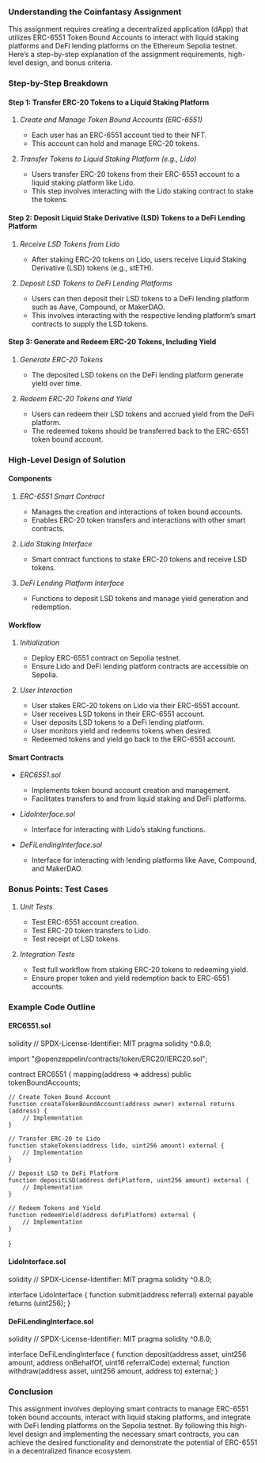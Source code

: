 ### Understanding the Coinfantasy Assignment

This assignment requires creating a decentralized application (dApp) that utilizes ERC-6551 Token Bound Accounts to interact with liquid staking platforms and DeFi lending platforms on the Ethereum Sepolia testnet. Here’s a step-by-step explanation of the assignment requirements, high-level design, and bonus criteria.

### Step-by-Step Breakdown

#### Step 1: Transfer ERC-20 Tokens to a Liquid Staking Platform

1. *Create and Manage Token Bound Accounts (ERC-6551)*
   - Each user has an ERC-6551 account tied to their NFT.
   - This account can hold and manage ERC-20 tokens.

2. *Transfer Tokens to Liquid Staking Platform (e.g., Lido)*
   - Users transfer ERC-20 tokens from their ERC-6551 account to a liquid staking platform like Lido.
   - This step involves interacting with the Lido staking contract to stake the tokens.

#### Step 2: Deposit Liquid Stake Derivative (LSD) Tokens to a DeFi Lending Platform

1. *Receive LSD Tokens from Lido*
   - After staking ERC-20 tokens on Lido, users receive Liquid Staking Derivative (LSD) tokens (e.g., stETH).

2. *Deposit LSD Tokens to DeFi Lending Platforms*
   - Users can then deposit their LSD tokens to a DeFi lending platform such as Aave, Compound, or MakerDAO.
   - This involves interacting with the respective lending platform’s smart contracts to supply the LSD tokens.

#### Step 3: Generate and Redeem ERC-20 Tokens, Including Yield

1. *Generate ERC-20 Tokens*
   - The deposited LSD tokens on the DeFi lending platform generate yield over time.

2. *Redeem ERC-20 Tokens and Yield*
   - Users can redeem their LSD tokens and accrued yield from the DeFi platform.
   - The redeemed tokens should be transferred back to the ERC-6551 token bound account.

### High-Level Design of Solution

#### Components

1. *ERC-6551 Smart Contract*
   - Manages the creation and interactions of token bound accounts.
   - Enables ERC-20 token transfers and interactions with other smart contracts.

2. *Lido Staking Interface*
   - Smart contract functions to stake ERC-20 tokens and receive LSD tokens.

3. *DeFi Lending Platform Interface*
   - Functions to deposit LSD tokens and manage yield generation and redemption.

#### Workflow

1. *Initialization*
   - Deploy ERC-6551 contract on Sepolia testnet.
   - Ensure Lido and DeFi lending platform contracts are accessible on Sepolia.

2. *User Interaction*
   - User stakes ERC-20 tokens on Lido via their ERC-6551 account.
   - User receives LSD tokens in their ERC-6551 account.
   - User deposits LSD tokens to a DeFi lending platform.
   - User monitors yield and redeems tokens when desired.
   - Redeemed tokens and yield go back to the ERC-6551 account.

#### Smart Contracts

- *ERC6551.sol*
  - Implements token bound account creation and management.
  - Facilitates transfers to and from liquid staking and DeFi platforms.

- *LidoInterface.sol*
  - Interface for interacting with Lido’s staking functions.

- *DeFiLendingInterface.sol*
  - Interface for interacting with lending platforms like Aave, Compound, and MakerDAO.

### Bonus Points: Test Cases

1. *Unit Tests*
   - Test ERC-6551 account creation.
   - Test ERC-20 token transfers to Lido.
   - Test receipt of LSD tokens.

2. *Integration Tests*
   - Test full workflow from staking ERC-20 tokens to redeeming yield.
   - Ensure proper token and yield redemption back to ERC-6551 accounts.

### Example Code Outline

#### ERC6551.sol

solidity
// SPDX-License-Identifier: MIT
pragma solidity ^0.8.0;

import "@openzeppelin/contracts/token/ERC20/IERC20.sol";

contract ERC6551 {
    mapping(address => address) public tokenBoundAccounts;

    // Create Token Bound Account
    function createTokenBoundAccount(address owner) external returns (address) {
        // Implementation
    }

    // Transfer ERC-20 to Lido
    function stakeTokens(address lido, uint256 amount) external {
        // Implementation
    }

    // Deposit LSD to DeFi Platform
    function depositLSD(address defiPlatform, uint256 amount) external {
        // Implementation
    }

    // Redeem Tokens and Yield
    function redeemYield(address defiPlatform) external {
        // Implementation
    }
}

#### LidoInterface.sol

solidity
// SPDX-License-Identifier: MIT
pragma solidity ^0.8.0;

interface LidoInterface {
    function submit(address referral) external payable returns (uint256);
}

#### DeFiLendingInterface.sol

solidity
// SPDX-License-Identifier: MIT
pragma solidity ^0.8.0;

interface DeFiLendingInterface {
    function deposit(address asset, uint256 amount, address onBehalfOf, uint16 referralCode) external;
    function withdraw(address asset, uint256 amount, address to) external;
}

### Conclusion

This assignment involves deploying smart contracts to manage ERC-6551 token bound accounts, interact with liquid staking platforms, and integrate with DeFi lending platforms on the Sepolia testnet. By following this high-level design and implementing the necessary smart contracts, you can achieve the desired functionality and demonstrate the potential of ERC-6551 in a decentralized finance ecosystem.
